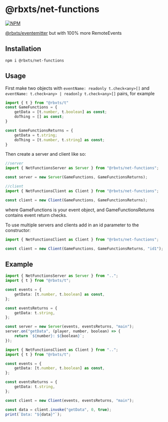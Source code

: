 # @rbxts/net-functions

[![NPM](https://nodei.co/npm/@rbxts/net-functions.png)](https://npmjs.org/package/@rbxts/net-functions)

[@rbxts/eventemitter](https://npmjs.org/package/@rbxts/eventemitter) but with 100% more RemoteEvents

## Installation
```npm i @rbxts/net-functions```

## Usage
First make two objects with ```eventName: readonly t.check<any>[]``` and ```eventName: t.check<any> | readonly t.check<any>[]``` pairs, for example
```ts
import { t } from "@rbxts/t"
const GameFunctions = {
	getData = [t.number, t.boolean] as const;
	doThing = [] as const;
}

const GameFunctionsReturns = {
	getData = t.string;
	doThing = [t.number, t.string] as const;
}

```
Then create a server and client like so:
```ts
//server
import { NetFunctionsServer as Server } from "@rbxts/net-functions";

const server = new Server(GameFunctions, GameFunctionsReturns);
```
```ts
//client
import { NetFunctionsClient as Client } from "@rbxts/net-functions";

const client = new Client(GameFunctions, GameFunctionsReturns);
```
where GameFunctions is your event object, and GameFunctionsReturns contains event return checks.

To use multiple servers and clients add in an id parameter to the constructor:
```ts
import { NetFunctionsClient as Client } from "@rbxts/net-functions";

const client = new Client(GameFunctions, GameFunctionsReturns, "id1");
```

## Example
```ts
import { NetFunctionsServer as Server } from "..";
import { t } from "@rbxts/t";

const events = {
	getData: [t.number, t.boolean] as const,
};

const eventsReturns = {
	getData: t.string,
};

const server = new Server(events, eventsReturns, "main");
server.on("getData", (player, number, boolean) => {
	return `${number}: ${boolean}`;
});
```
```ts
import { NetFunctionsClient as Client } from "..";
import { t } from "@rbxts/t";

const events = {
	getData: [t.number, t.boolean] as const,
};

const eventsReturns = {
	getData: t.string,
};

const client = new Client(events, eventsReturns, "main");

const data = client.invoke("getData", 0, true);
print(`Data: "${data}"`);
```